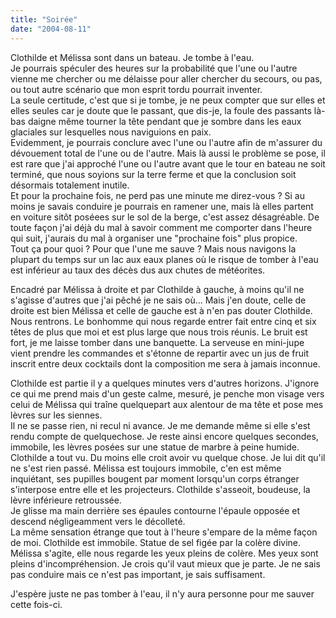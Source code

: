 ```yaml
---
title: "Soirée"
date: "2004-08-11"
---
```


Clothilde et Mélissa sont dans un bateau. Je tombe à l'eau.  
Je pourrais spéculer des heures sur la probabilité que l'une ou l'autre vienne me chercher ou me délaisse pour aller chercher du secours, ou pas, ou tout autre scénario que mon esprit tordu pourrait inventer.  
La seule certitude, c'est que si je tombe, je ne peux compter que sur elles et elles seules car je doute que le passant, que dis-je, la foule des passants là-bas daigne même tourner la tête pendant que je sombre dans les eaux glaciales sur lesquelles nous naviguions en paix.  
Evidemment, je pourrais conclure avec l'une ou l'autre afin de m'assurer du dévouement total de l'une ou de l'autre. Mais là aussi le problème se pose, il est rare que j'ai approché l'une ou l'autre avant que le tour en bateau ne soit terminé, que nous soyions sur la terre ferme et que la conclusion soit désormais totalement inutile.  
Et pour la prochaine fois, ne perd pas une minute me direz-vous ? Si au moins je savais conduire je pourrais en ramener une, mais là elles partent en voiture sitôt poséees sur le sol de la berge, c'est assez désagréable. De toute façon j'ai déjà du mal à savoir comment me comporter dans l'heure qui suit, j'aurais du mal à organiser une "prochaine fois" plus propice.  
Tout ça pour quoi ? Pour que l'une me sauve ? Mais nous navigons la plupart du temps sur un lac aux eaux planes où le risque de tomber à l'eau est inférieur au taux des décès dus aux chutes de météorites.

Encadré par Mélissa à droite et par Clothilde à gauche, à moins qu'il ne s'agisse d'autres que j'ai pêché je ne sais où... Mais j'en doute, celle de droite est bien Mélissa et celle de gauche est à n'en pas douter Clothilde. Nous rentrons. Le bonhomme qui nous regarde entrer fait entre cinq et six têtes de plus que moi et est plus large que nous trois réunis. Le bruit est fort, je me laisse tomber dans une banquette. La serveuse en mini-jupe vient prendre les commandes et s'étonne de repartir avec un jus de fruit inscrit entre deux cocktails dont la composition me sera à jamais inconnue.

Clothilde est partie il y a quelques minutes vers d'autres horizons. J'ignore ce qui me prend mais d'un geste calme, mesuré, je penche mon visage vers celui de Mélissa qui traîne quelquepart aux alentour de ma tête et pose mes lèvres sur les siennes.  
Il ne se passe rien, ni recul ni avance. Je me demande même si elle s'est rendu compte de quelquechose. Je reste ainsi encore quelques secondes, immobile, les lèvres posées sur une statue de marbre à peine humide.  
Clothilde a tout vu. Du moins elle croit avoir vu quelque chose. Je lui dit qu'il ne s'est rien passé. Mélissa est toujours immobile, c'en est même inquiétant, ses pupilles bougent par moment lorsqu'un corps étranger s'interpose entre elle et les projecteurs. Clothilde s'asseoit, boudeuse, la lèvre inférieure retroussée.  
Je glisse ma main derrière ses épaules contourne l'épaule opposée et descend négligeamment vers le décolleté.  
La même sensation étrange que tout à l'heure s'empare de la même façon de moi. Clothilde est immobile. Statue de sel figée par la colère divine.  
Mélissa s'agite, elle nous regarde les yeux pleins de colère. Mes yeux sont pleins d'incompréhension. Je crois qu'il vaut mieux que je parte. Je ne sais pas conduire mais ce n'est pas important, je sais suffisament.

J'espère juste ne pas tomber à l'eau, il n'y aura personne pour me sauver cette fois-ci.
